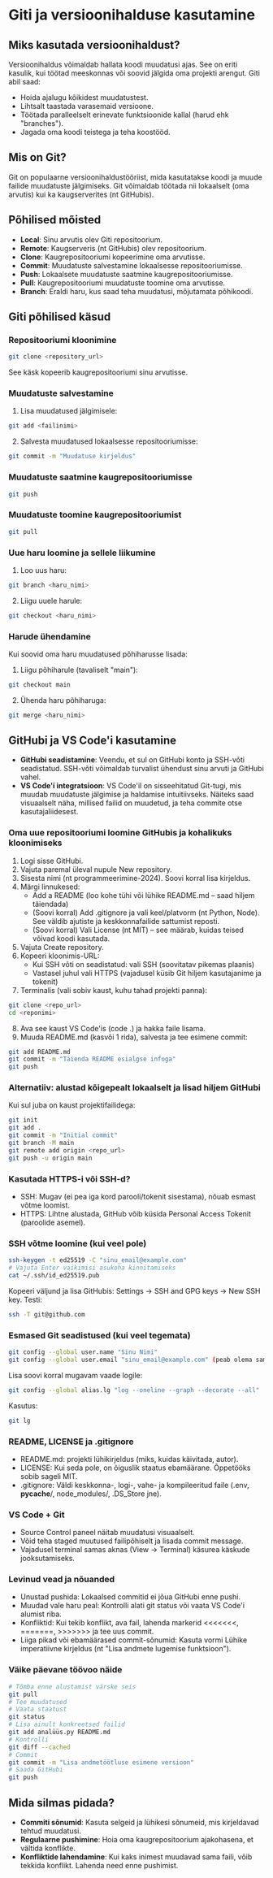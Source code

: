 # Giti ja versioonihalduse kasutamine

## Miks kasutada versioonihaldust?
Versioonihaldus võimaldab hallata koodi muudatusi ajas. See on eriti kasulik, kui töötad meeskonnas või soovid jälgida oma projekti arengut. Giti abil saad:
- Hoida ajalugu kõikidest muudatustest.
- Lihtsalt taastada varasemaid versioone.
- Töötada paralleelselt erinevate funktsioonide kallal (harud ehk "branches").
- Jagada oma koodi teistega ja teha koostööd.

## Mis on Git?
Git on populaarne versioonihaldustööriist, mida kasutatakse koodi ja muude failide muudatuste jälgimiseks. Git võimaldab töötada nii lokaalselt (oma arvutis) kui ka kaugserverites (nt GitHubis).

## Põhilised mõisted
- **Local**: Sinu arvutis olev Giti repositoorium.
- **Remote**: Kaugserveris (nt GitHubis) olev repositoorium.
- **Clone**: Kaugrepositooriumi kopeerimine oma arvutisse.
- **Commit**: Muudatuste salvestamine lokaalsesse repositooriumisse.
- **Push**: Lokaalsete muudatuste saatmine kaugrepositooriumisse.
- **Pull**: Kaugrepositooriumi muudatuste toomine oma arvutisse.
- **Branch**: Eraldi haru, kus saad teha muudatusi, mõjutamata põhikoodi.

## Giti põhilised käsud

### Repositooriumi kloonimine
```bash
git clone <repository_url>
```
See käsk kopeerib kaugrepositooriumi sinu arvutisse.

### Muudatuste salvestamine
1. Lisa muudatused jälgimisele:
```bash
git add <failinimi>
```
2. Salvesta muudatused lokaalsesse repositooriumisse:
```bash
git commit -m "Muudatuse kirjeldus"
```

### Muudatuste saatmine kaugrepositooriumisse
```bash
git push
```

### Muudatuste toomine kaugrepositooriumist
```bash
git pull
```

### Uue haru loomine ja sellele liikumine
1. Loo uus haru:
```bash
git branch <haru_nimi>
```
2. Liigu uuele harule:
```bash
git checkout <haru_nimi>
```

### Harude ühendamine
Kui soovid oma haru muudatused põhiharusse lisada:
1. Liigu põhiharule (tavaliselt "main"):
```bash
git checkout main
```
2. Ühenda haru põhiharuga:
```bash
git merge <haru_nimi>
```

## GitHubi ja VS Code'i kasutamine
- **GitHubi seadistamine**: Veendu, et sul on GitHubi konto ja SSH-võti seadistatud. SSH-võti võimaldab turvalist ühendust sinu arvuti ja GitHubi vahel.
- **VS Code'i integratsioon**: VS Code'il on sisseehitatud Git-tugi, mis muudab muudatuste jälgimise ja haldamise intuitiivseks. Näiteks saad visuaalselt näha, millised failid on muudetud, ja teha commite otse kasutajaliidesest.

### Oma uue repositooriumi loomine GitHubis ja kohalikuks kloonimiseks
1. Logi sisse GitHubi.
2. Vajuta paremal üleval nupule New repository.
3. Sisesta nimi (nt programmeerimine-2024). Soovi korral lisa kirjeldus.
4. Märgi linnukesed:
   - Add a README (loo kohe tühi või lühike README.md – saad hiljem täiendada)
   - (Soovi korral) Add .gitignore ja vali keel/platvorm (nt Python, Node). See väldib ajutiste ja keskkonnafailide sattumist reposti.
   - (Soovi korral) Vali License (nt MIT) – see määrab, kuidas teised võivad koodi kasutada.
5. Vajuta Create repository.
6. Kopeeri kloonimis-URL:
   - Kui SSH võti on seadistatud: vali SSH (soovitatav pikemas plaanis)
   - Vastasel juhul vali HTTPS (vajadusel küsib Git hiljem kasutajanime ja tokenit)
7. Terminalis (vali sobiv kaust, kuhu tahad projekti panna):
```bash
git clone <repo_url>
cd <reponimi>
```
8. Ava see kaust VS Code'is (code .) ja hakka faile lisama.
9. Muuda README.md (kasvõi 1 rida), salvesta ja tee esimene commit:
```bash
git add README.md
git commit -m "Täienda README esialgse infoga"
git push
```

### Alternatiiv: alustad kõigepealt lokaalselt ja lisad hiljem GitHubi
Kui sul juba on kaust projektifailidega:
```bash
git init
git add .
git commit -m "Initial commit"
git branch -M main
git remote add origin <repo_url>
git push -u origin main
```

### Kasutada HTTPS-i või SSH-d?
- SSH: Mugav (ei pea iga kord parooli/tokenit sisestama), nõuab esmast võtme loomist.
- HTTPS: Lihtne alustada, GitHub võib küsida Personal Access Tokenit (paroolide asemel).

### SSH võtme loomine (kui veel pole)
```bash
ssh-keygen -t ed25519 -C "sinu_email@example.com"
# Vajuta Enter vaikimisi asukoha kinnitamiseks
cat ~/.ssh/id_ed25519.pub
```
Kopeeri väljund ja lisa GitHubis: Settings -> SSH and GPG keys -> New SSH key.
Testi:
```bash
ssh -T git@github.com
```

### Esmased Git seadistused (kui veel tegemata)
```bash
git config --global user.name "Sinu Nimi"
git config --global user.email "sinu_email@example.com" (peab olema sama, mis GitHubis)
```
Lisa soovi korral mugavam vaade logile:
```bash
git config --global alias.lg "log --oneline --graph --decorate --all"
```
Kasutus:
```bash
git lg
```

### README, LICENSE ja .gitignore
- README.md: projekti lühikirjeldus (miks, kuidas käivitada, autor).
- LICENSE: Kui seda pole, on õiguslik staatus ebamäärane. Õppetööks sobib sageli MIT.
- .gitignore: Väldi keskkonna-, logi-, vahe- ja kompileeritud faile (.env, __pycache__/, node_modules/, .DS_Store jne).

### VS Code + Git
- Source Control paneel näitab muudatusi visuaalselt.
- Võid teha staged muutused failipõhiselt ja lisada commit message.
- Vajadusel terminal samas aknas (View -> Terminal) käsurea käskude jooksutamiseks.

### Levinud vead ja nõuanded
- Unustad pushida: Lokaalsed commitid ei jõua GitHubi enne pushi.
- Muudad vale haru peal: Kontrolli alati git status või vaata VS Code'i alumist riba.
- Konfliktid: Kui tekib konflikt, ava fail, lahenda markerid <<<<<<<, =======, >>>>>>> ja tee uus commit.
- Liiga pikad või ebamäärased commit-sõnumid: Kasuta vormi Lühike imperatiivne kirjeldus (nt "Lisa andmete lugemise funktsioon").

### Väike päevane töövoo näide
```bash
# Tõmba enne alustamist värske seis
git pull
# Tee muudatused
# Vaata staatust
git status
# Lisa ainult konkreetsed failid
git add analüüs.py README.md
# Kontrolli
git diff --cached
# Commit
git commit -m "Lisa andmetöötluse esimene versioon"
# Saada GitHubi
git push
```

## Mida silmas pidada?
- **Commiti sõnumid**: Kasuta selgeid ja lühikesi sõnumeid, mis kirjeldavad tehtud muudatusi.
- **Regulaarne pushimine**: Hoia oma kaugrepositoorium ajakohasena, et vältida konflikte.
- **Konfliktide lahendamine**: Kui kaks inimest muudavad sama faili, võib tekkida konflikt. Lahenda need enne pushimist.
